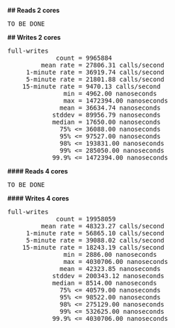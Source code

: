 **## Reads 2 cores**
<pre>
TO BE DONE
</pre>

**## Writes 2 cores**
<pre>
full-writes
             count = 9965884
         mean rate = 27806.31 calls/second
     1-minute rate = 36919.74 calls/second
     5-minute rate = 21801.88 calls/second
    15-minute rate = 9470.13 calls/second
               min = 4962.00 nanoseconds
               max = 1472394.00 nanoseconds
              mean = 36634.74 nanoseconds
            stddev = 89956.79 nanoseconds
            median = 17650.00 nanoseconds
              75% <= 36088.00 nanoseconds
              95% <= 97527.00 nanoseconds
              98% <= 193831.00 nanoseconds
              99% <= 285050.00 nanoseconds
            99.9% <= 1472394.00 nanoseconds
</pre>

**#### Reads 4 cores**
<pre>
TO BE DONE
</pre>

**#### Writes 4 cores**
<pre>
full-writes
             count = 19958059
         mean rate = 48323.27 calls/second
     1-minute rate = 56865.10 calls/second
     5-minute rate = 39088.02 calls/second
    15-minute rate = 18243.19 calls/second
               min = 2886.00 nanoseconds
               max = 4030706.00 nanoseconds
              mean = 42323.85 nanoseconds
            stddev = 200343.12 nanoseconds
            median = 8514.00 nanoseconds
              75% <= 40579.00 nanoseconds
              95% <= 98522.00 nanoseconds
              98% <= 275129.00 nanoseconds
              99% <= 532625.00 nanoseconds
            99.9% <= 4030706.00 nanoseconds
</pre>
